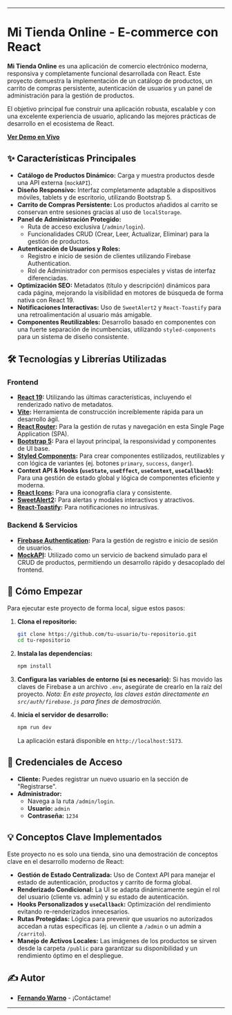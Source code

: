 
---

# Mi Tienda Online - E-commerce con React

 <!-- Reemplaza esta URL con una captura de pantalla real de tu proyecto -->

**Mi Tienda Online** es una aplicación de comercio electrónico moderna, responsiva y completamente funcional desarrollada con React. Este proyecto demuestra la implementación de un catálogo de productos, un carrito de compras persistente, autenticación de usuarios y un panel de administración para la gestión de productos.

El objetivo principal fue construir una aplicación robusta, escalable y con una excelente experiencia de usuario, aplicando las mejores prácticas de desarrollo en el ecosistema de React.

**[Ver Demo en Vivo](https://tu-sitio.netlify.app)** <!-- Reemplaza con el enlace a tu deploy en Netlify -->

## ✨ Características Principales

-   **Catálogo de Productos Dinámico:** Carga y muestra productos desde una API externa (`mockAPI`).
-   **Diseño Responsivo:** Interfaz completamente adaptable a dispositivos móviles, tablets y de escritorio, utilizando Bootstrap 5.
-   **Carrito de Compras Persistente:** Los productos añadidos al carrito se conservan entre sesiones gracias al uso de `localStorage`.
-   **Panel de Administración Protegido:**
    -   Ruta de acceso exclusiva (`/admin/login`).
    -   Funcionalidades CRUD (Crear, Leer, Actualizar, Eliminar) para la gestión de productos.
-   **Autenticación de Usuarios y Roles:**
    -   Registro e inicio de sesión de clientes utilizando Firebase Authentication.
    -   Rol de Administrador con permisos especiales y vistas de interfaz diferenciadas.
-   **Optimización SEO:** Metadatos (título y descripción) dinámicos para cada página, mejorando la visibilidad en motores de búsqueda de forma nativa con React 19.
-   **Notificaciones Interactivas:** Uso de `SweetAlert2` y `React-Toastify` para una retroalimentación al usuario más amigable.
-   **Componentes Reutilizables:** Desarrollo basado en componentes con una fuerte separación de incumbencias, utilizando `styled-components` para un sistema de diseño consistente.

## 🛠️ Tecnologías y Librerías Utilizadas

### Frontend

-   **[React 19](https://react.dev/):** Utilizando las últimas características, incluyendo el renderizado nativo de metadatos.
-   **[Vite](https://vitejs.dev/):** Herramienta de construcción increíblemente rápida para un desarrollo ágil.
-   **[React Router](https://reactrouter.com/):** Para la gestión de rutas y navegación en esta Single Page Application (SPA).
-   **[Bootstrap 5](https://getbootstrap.com/):** Para el layout principal, la responsividad y componentes de UI base.
-   **[Styled Components](https://styled-components.com/):** Para crear componentes estilizados, reutilizables y con lógica de variantes (ej. botones `primary`, `success`, `danger`).
-   **Context API & Hooks (`useState`, `useEffect`, `useContext`, `useCallback`):** Para una gestión de estado global y lógica de componentes eficiente y moderna.
-   **[React Icons](https://react-icons.github.io/react-icons/):** Para una iconografía clara y consistente.
-   **[SweetAlert2](https://sweetalert2.github.io/):** Para alertas y modales interactivos y atractivos.
-   **[React-Toastify](https://fkhadra.github.io/react-toastify/introduction):** Para notificaciones no intrusivas.

### Backend & Servicios

-   **[Firebase Authentication](https://firebase.google.com/docs/auth):** Para la gestión de registro e inicio de sesión de usuarios.
-   **[MockAPI](https://mockapi.io/):** Utilizado como un servicio de backend simulado para el CRUD de productos, permitiendo un desarrollo rápido y desacoplado del frontend.

## 🚀 Cómo Empezar

Para ejecutar este proyecto de forma local, sigue estos pasos:

1.  **Clona el repositorio:**
    ```bash
    git clone https://github.com/tu-usuario/tu-repositorio.git
    cd tu-repositorio
    ```

2.  **Instala las dependencias:**
    ```bash
    npm install
    ```

3.  **Configura las variables de entorno (si es necesario):**
    Si has movido las claves de Firebase a un archivo `.env`, asegúrate de crearlo en la raíz del proyecto.
    _Nota: En este proyecto, las claves están directamente en `src/auth/firebase.js` para fines de demostración._

4.  **Inicia el servidor de desarrollo:**
    ```bash
    npm run dev
    ```
    La aplicación estará disponible en `http://localhost:5173`.

## 🔑 Credenciales de Acceso

-   **Cliente:** Puedes registrar un nuevo usuario en la sección de "Registrarse".
-   **Administrador:**
    -   Navega a la ruta `/admin/login`.
    -   **Usuario:** `admin`
    -   **Contraseña:** `1234`

## 💡 Conceptos Clave Implementados

Este proyecto no es solo una tienda, sino una demostración de conceptos clave en el desarrollo moderno de React:

-   **Gestión de Estado Centralizada:** Uso de Context API para manejar el estado de autenticación, productos y carrito de forma global.
-   **Renderizado Condicional:** La UI se adapta dinámicamente según el rol del usuario (cliente vs. admin) y su estado de autenticación.
-   **Hooks Personalizados y `useCallback`:** Optimización del rendimiento evitando re-renderizados innecesarios.
-   **Rutas Protegidas:** Lógica para prevenir que usuarios no autorizados accedan a rutas específicas (ej. un cliente a `/admin` o un admin a `/carrito`).
-   **Manejo de Activos Locales:** Las imágenes de los productos se sirven desde la carpeta `/public` para garantizar su disponibilidad y un rendimiento óptimo en el despliegue.

## ✍️ Autor

-   **[Fernando Warno](https://github.com/ferwargit/)** - ¡Contáctame!

---

